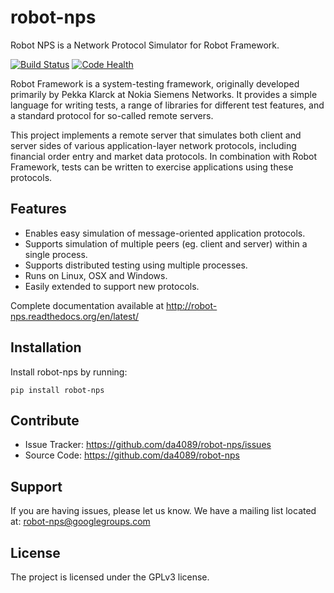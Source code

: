 robot-nps
=========
Robot NPS is a Network Protocol Simulator for Robot Framework. 

[![Build Status](https://travis-ci.org/da4089/robot-nps.svg?branch=master)](https://travis-ci.org/da4089/robot-nps)
[![Code Health](https://landscape.io/github/da4089/robot-nps/master/landscape.svg?style=flat)](https://landscape.io/github/da4089/robot-nps/master)

Robot Framework is a system-testing framework, originally developed
primarily by Pekka Klarck at Nokia Siemens Networks.  It provides a
simple language for writing tests, a range of libraries for different
test features, and a standard protocol for so-called remote servers.

This project implements a remote server that simulates both client and
server sides of various application-layer network protocols, including
financial order entry and market data protocols.  In combination with
Robot Framework, tests can be written to exercise applications using
these protocols.

Features
--------
- Enables easy simulation of message-oriented application protocols.
- Supports simulation of multiple peers (eg. client and server) within a single
  process.
- Supports distributed testing using multiple processes.
- Runs on Linux, OSX and Windows.
- Easily extended to support new protocols.

Complete documentation available at http://robot-nps.readthedocs.org/en/latest/

Installation
------------

Install robot-nps by running:

    pip install robot-nps

Contribute
----------

- Issue Tracker: https://github.com/da4089/robot-nps/issues
- Source Code: https://github.com/da4089/robot-nps

Support
-------

If you are having issues, please let us know.
We have a mailing list located at: robot-nps@googlegroups.com

License
-------

The project is licensed under the GPLv3 license.
